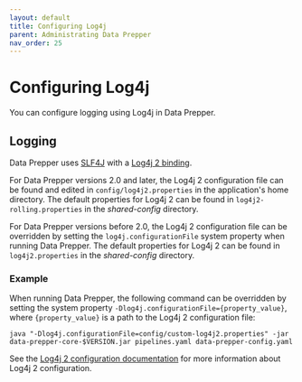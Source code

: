 ```yaml
---
layout: default
title: Configuring Log4j
parent: Administrating Data Prepper
nav_order: 25
---
```


# Configuring Log4j

You can configure logging using Log4j in Data Prepper. 

## Logging 

Data Prepper uses [SLF4J](http://www.slf4j.org/) with a [Log4j 2 binding](http://logging.apache.org/log4j/2.x/log4j-slf4j-impl/). 

For Data Prepper versions 2.0 and later, the Log4j 2 configuration file can be found and edited in `config/log4j2.properties` in the application's home directory. The default properties for Log4j 2 can be found in `log4j2-rolling.properties` in the *shared-config* directory.

For Data Prepper versions before 2.0, the Log4j 2 configuration file can be overridden by setting the `log4j.configurationFile` system property when running Data Prepper. The default properties for Log4j 2 can be found in `log4j2.properties` in the *shared-config* directory. 

### Example

When running Data Prepper, the following command can be overridden by setting the system property `-Dlog4j.configurationFile={property_value}`, where `{property_value}` is a path to the Log4j 2 configuration file:

```
java "-Dlog4j.configurationFile=config/custom-log4j2.properties" -jar data-prepper-core-$VERSION.jar pipelines.yaml data-prepper-config.yaml
```

See the [Log4j 2 configuration documentation](https://logging.apache.org/log4j/2.x/manual/configuration.html) for more information about Log4j 2 configuration.

